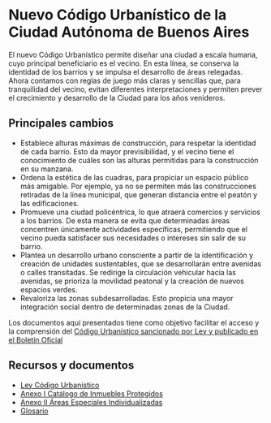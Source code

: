 # Nuevo Código Urbanístico de la Ciudad Autónoma de Buenos Aires

El nuevo Código Urbanístico permite diseñar una ciudad a escala humana, cuyo principal beneficiario es el vecino. En esta línea, se conserva la identidad de los barrios y se impulsa el desarrollo de áreas relegadas. Ahora contamos con reglas de juego más claras y sencillas que, para tranquilidad del vecino, evitan diferentes interpretaciones y permiten prever el crecimiento y desarrollo de la Ciudad para los años venideros.

## Principales cambios

* Establece alturas máximas de construcción, para respetar la identidad de cada barrio. Esto da mayor previsibilidad, y el vecino tiene el conocimiento de cuáles son las alturas permitidas para la construcción en su manzana.
 * Ordena la estética de las cuadras, para propiciar un espacio público más amigable. Por ejemplo, ya no se permiten más las construcciones retiradas de la línea municipal, que generan distancia entre el peatón y las edificaciones.
* Promueve una ciudad policéntrica, lo que atraerá comercios y servicios a los barrios. De esta manera se evita que determinadas áreas concentren únicamente actividades específicas, permitiendo que el vecino pueda satisfacer sus necesidades o intereses sin salir de su barrio.
* Plantea un desarrollo urbano consciente a partir de la identificación y creación de unidades sustentables, que se desarrollarán entre avenidas o calles transitadas. Se redirige la circulación vehicular hacia las avenidas, se prioriza la movilidad peatonal y la creación de nuevos espacios verdes.
* Revaloriza las zonas subdesarrolladas. Esto propicia una mayor integración social dentro de determinadas zonas de la Ciudad.

Los documentos aquí presentados tiene como objetivo facilitar el acceso y la comprensión del [Código Urbanístico sancionado por Ley y publicado en el Boletín Oficial](https://documentosboletinoficial.buenosaires.gob.ar/publico/PL-LEY-LCABA-LCBA-6099-18-ANX.pdfl)

## Recursos y documentos


* [Ley Código Urbanístico](codigo.md)
* [Anexo I Catálogo de Inmuebles Protegidos](anexo-2.md)
* [Anexo II Áreas Especiales Individualizadas](anexo-2.md)
* [Glosario](glosario.md)